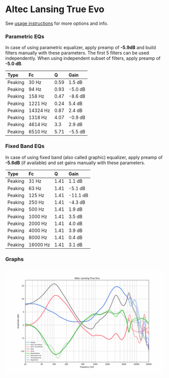 # Altec Lansing True Evo
See [usage instructions](https://github.com/jaakkopasanen/AutoEq#usage) for more options and info.

### Parametric EQs
In case of using parametric equalizer, apply preamp of **-5.9dB** and build filters manually
with these parameters. The first 5 filters can be used independently.
When using independent subset of filters, apply preamp of **-5.0 dB**.

| Type    | Fc       |    Q | Gain    |
|:--------|:---------|:-----|:--------|
| Peaking | 30 Hz    | 0.59 | 1.5 dB  |
| Peaking | 94 Hz    | 0.93 | -5.0 dB |
| Peaking | 158 Hz   | 0.47 | -8.6 dB |
| Peaking | 1221 Hz  | 0.24 | 5.4 dB  |
| Peaking | 14324 Hz | 0.87 | 2.4 dB  |
| Peaking | 1318 Hz  | 4.07 | -0.9 dB |
| Peaking | 4614 Hz  | 3.3  | 2.9 dB  |
| Peaking | 6510 Hz  | 5.71 | -5.5 dB |

### Fixed Band EQs
In case of using fixed band (also called graphic) equalizer, apply preamp of **-5.6dB**
(if available) and set gains manually with these parameters.

| Type    | Fc       |    Q | Gain     |
|:--------|:---------|:-----|:---------|
| Peaking | 31 Hz    | 1.41 | 1.1 dB   |
| Peaking | 63 Hz    | 1.41 | -5.1 dB  |
| Peaking | 125 Hz   | 1.41 | -11.1 dB |
| Peaking | 250 Hz   | 1.41 | -4.3 dB  |
| Peaking | 500 Hz   | 1.41 | 1.9 dB   |
| Peaking | 1000 Hz  | 1.41 | 3.5 dB   |
| Peaking | 2000 Hz  | 1.41 | 4.0 dB   |
| Peaking | 4000 Hz  | 1.41 | 3.9 dB   |
| Peaking | 8000 Hz  | 1.41 | 0.4 dB   |
| Peaking | 16000 Hz | 1.41 | 3.1 dB   |

### Graphs
![](./Altec%20Lansing%20True%20Evo.png)
